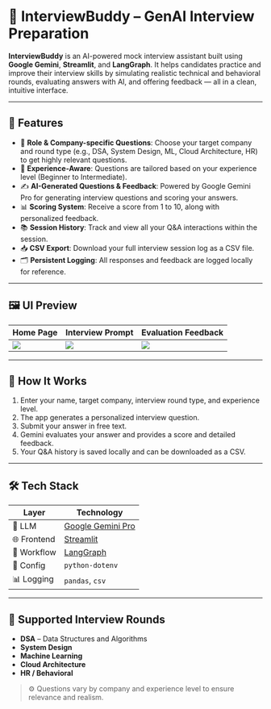 # 🤖 InterviewBuddy – GenAI Interview Preparation

**InterviewBuddy** is an AI-powered mock interview assistant built using **Google Gemini**, **Streamlit**, and **LangGraph**. It helps candidates practice and improve their interview skills by simulating realistic technical and behavioral rounds, evaluating answers with AI, and offering feedback — all in a clean, intuitive interface.

---

## 🚀 Features

- 🎯 **Role & Company-specific Questions**: Choose your target company and round type (e.g., DSA, System Design, ML, Cloud Architecture, HR) to get highly relevant questions.
- 🧠 **Experience-Aware**: Questions are tailored based on your experience level (Beginner to Intermediate).
- ✍️ **AI-Generated Questions & Feedback**: Powered by Google Gemini Pro for generating interview questions and scoring your answers.
- 📊 **Scoring System**: Receive a score from 1 to 10, along with personalized feedback.
- 📚 **Session History**: Track and view all your Q&A interactions within the session.
- 📥 **CSV Export**: Download your full interview session log as a CSV file.
- 🗂 **Persistent Logging**: All responses and feedback are logged locally for reference.

---

## 🖼️ UI Preview

| Home Page | Interview Prompt | Evaluation Feedback |
|-----------|------------------|---------------------|
| ![](./screenshots/q.png) | ![](./screenshots/req.png) | ![](./screenshots/readm.png) |

---

## 🧠 How It Works

1. Enter your name, target company, interview round type, and experience level.
2. The app generates a personalized interview question.
3. Submit your answer in free text.
4. Gemini evaluates your answer and provides a score and detailed feedback.
5. Your Q&A history is saved locally and can be downloaded as a CSV.

---

## 🛠 Tech Stack

| Layer         | Technology                                |
|---------------|--------------------------------------------|
| 🧠 LLM        | [Google Gemini Pro](https://ai.google.dev) |
| 🌐 Frontend  | [Streamlit](https://streamlit.io)           |
| 🔄 Workflow  | [LangGraph](https://github.com/langchain-ai/langgraph) |
| 🔐 Config    | `python-dotenv`                             |
| 📊 Logging   | `pandas`, `csv`                             |

---

## 🧪 Supported Interview Rounds

- **DSA** – Data Structures and Algorithms
- **System Design**
- **Machine Learning**
- **Cloud Architecture**
- **HR / Behavioral**

> ⚙️ Questions vary by company and experience level to ensure relevance and realism.
